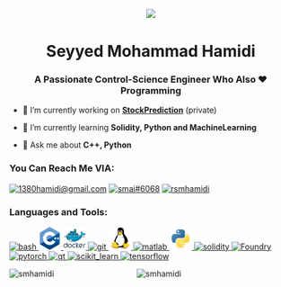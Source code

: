 <p align="center"> <a href="https://github.com/denvercoder1/readme-typing-svg">
<img width="60%" src="https://readme-typing-svg.demolab.com?font=Roboto+Mono+&weight=150&size=24&duration=3000&pause=1000&color=A71D9D&background=1F559C8B&center=true&vCenter=true&repeat=true&width=550&lines=%3C+Hi+there%2C+I'm+Mohammad!+%F0%9F%91%8B+%3E;%3C+Eager+to+learn+from+you!+%F0%9F%A4%9D+%3E;%3C+I+am%2C+just+a+message+away!+%F0%9F%93%A8+%3E">
</a></hp>

<h1 align="center">Seyyed Mohammad Hamidi</h1>
<h3 align="center">A Passionate Control-Science Engineer Who Also ❤️ Programming</h3>

- 🔭 I’m currently working on [**StockPrediction**](https://github.com/smhamidi/WrittenForFun_StockPrediction) (private)

- 🌱 I’m currently learning **Solidity, Python and MachineLearning**

- 💬 Ask me about **C++, Python**

<h3 align="left">You Can Reach Me VIA:</h3>
<p align="left">
<a href="mailto:1380hamidi@gmail.com" target="blank"><img align="center" src="https://upload.wikimedia.org/wikipedia/commons/7/7e/Gmail_icon_%282020%29.svg" alt="1380hamidi@gmail.com" height="35" width="35" /></a>
<a href="https://discord.com/users/986911034797330442" target="blank"><img align="center" src="https://www.svgrepo.com/show/353655/discord-icon.svg" alt="smai#6068" height="35" width="35" /></a>
<a href="https://t.me/rsmhamidi" target="blank"><img align="center" src="https://upload.wikimedia.org/wikipedia/commons/8/83/Telegram_2019_Logo.svg" alt="rsmhamidi" height="35" width="35" /></a>
</p>

<h3 align="left">Languages and Tools:</h3>
<p align="left"> <a href="https://www.gnu.org/software/bash/" target="_blank" rel="noreferrer"> <img src="https://upload.wikimedia.org/wikipedia/commons/4/4b/Bash_Logo_Colored.svg" alt="bash" width="40" height="40"/> </a>
  <a href="https://www.w3schools.com/cpp/" target="_blank" rel="noreferrer"> <img src="https://raw.githubusercontent.com/devicons/devicon/master/icons/cplusplus/cplusplus-original.svg" alt="cplusplus" width="40" height="40"/> </a>
  <a href="https://www.docker.com/" target="_blank" rel="noreferrer"> <img src="https://raw.githubusercontent.com/devicons/devicon/master/icons/docker/docker-original-wordmark.svg" alt="docker" width="40" height="40"/> </a>
  <a href="https://git-scm.com/" target="_blank" rel="noreferrer"> <img src="https://www.vectorlogo.zone/logos/git-scm/git-scm-icon.svg" alt="git" width="40" height="40"/> </a>
  <a href="https://www.linux.org/" target="_blank" rel="noreferrer"> <img src="https://raw.githubusercontent.com/devicons/devicon/master/icons/linux/linux-original.svg" alt="linux" width="40" height="40"/> </a>
  <a href="https://www.mathworks.com/" target="_blank" rel="noreferrer"> <img src="https://upload.wikimedia.org/wikipedia/commons/2/21/Matlab_Logo.png" alt="matlab" width="40" height="40"/> </a>
  <a href="https://www.python.org" target="_blank" rel="noreferrer"> <img src="https://raw.githubusercontent.com/devicons/devicon/master/icons/python/python-original.svg" alt="python" width="40" height="40"/> </a>
  <a href="https://soliditylang.org/" rel="noreferrer"> <img src="https://smartcontractprogrammer.com/static/media/logo.cae6ce4a.svg" alt="solidity" width="45" height="45"/> </a>
  <a href="https://getfoundry.sh/" rel="noreferrer"> <img src="https://getfoundry.sh/logo.png" alt="Foundry" width="45" height="45"/> </a>
  <a href="https://pytorch.org/" target="_blank" rel="noreferrer"> <img src="https://www.vectorlogo.zone/logos/pytorch/pytorch-icon.svg" alt="pytorch" width="40" height="40"/> </a>
  <a href="https://www.qt.io/" target="_blank" rel="noreferrer"> <img src="https://upload.wikimedia.org/wikipedia/commons/0/0b/Qt_logo_2016.svg" alt="qt" width="40" height="40"/> </a>
  <a href="https://scikit-learn.org/" target="_blank" rel="noreferrer"> <img src="https://upload.wikimedia.org/wikipedia/commons/0/05/Scikit_learn_logo_small.svg" alt="scikit_learn" width="40" height="40"/> </a>
  <a href="https://www.tensorflow.org" target="_blank" rel="noreferrer"> <img src="https://www.vectorlogo.zone/logos/tensorflow/tensorflow-icon.svg" alt="tensorflow" width="40" height="40"/> </a>
</p>

<div>
  <img width="45%" align="left" src="https://github-readme-stats.vercel.app/api/top-langs?username=smhamidi&theme=vue-dark&show_icons=true&locale=en&layout=compact&hide_border=true" alt="smhamidi" />
  <img width="50%"  src="https://github-readme-streak-stats.herokuapp.com/?user=smhamidi&theme=vue-dark&hide_border=true" alt="smhamidi" />
</div>
